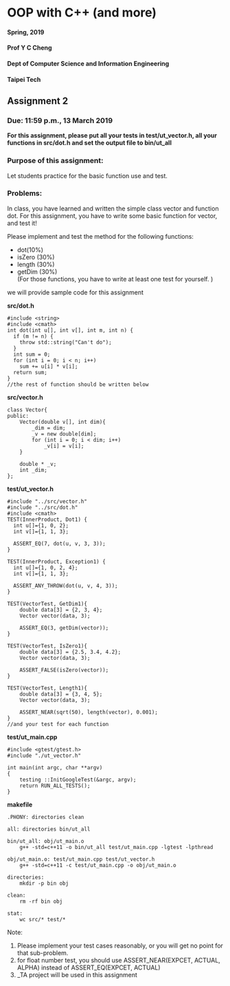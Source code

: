 # OOP with C++ (and more)
#### Spring, 2019
#### Prof Y C Cheng
#### Dept of Computer Science and Information Engineering
#### Taipei Tech

## Assignment 2

### Due: 11:59 p.m., 13 March 2019


**For this assignment, please put all your tests in test/ut_vector.h, all your functions in src/dot.h and set the output file to bin/ut_all**


### Purpose of this assignment:
Let students practice for the basic function use and test.

### Problems:

In class, you have learned and written the simple class vector and function dot. For this assignment, you have to write some basic function for vector, and test it!

Please implement and test the method for the following functions:

- dot(10%)
- isZero (30%)
- length (30%)
- getDim (30%)  
(For those functions, you have to write at least one test for yourself. )

we will provide sample code for this assignment

**src/dot.h**

	#include <string>
	#include <cmath>
	int dot(int u[], int v[], int m, int n) {
	  if (m != n) {
	    throw std::string("Can't do");
	  }
	  int sum = 0;
	  for (int i = 0; i < n; i++)
	    sum += u[i] * v[i];
	  return sum;
	}
	//the rest of function should be written below

**src/vector.h**

	class Vector{
	public:
	    Vector(double v[], int dim){
	        _dim = dim;
	        _v = new double[dim];
	        for (int i = 0; i < dim; i++)
	            _v[i] = v[i];
	    }

	    double * _v;
	    int _dim;
	};

**test/ut_vector.h**

	#include "../src/vector.h"
	#include "../src/dot.h"
	#include <cmath>
	TEST(InnerProduct, Dot1) {
	  int u[]={1, 0, 2};
	  int v[]={1, 1, 3};

	  ASSERT_EQ(7, dot(u, v, 3, 3));
	}

	TEST(InnerProduct, Exception1) {
	  int u[]={1, 0, 2, 4};
	  int v[]={1, 1, 3};

	  ASSERT_ANY_THROW(dot(u, v, 4, 3));
	}

	TEST(VectorTest, GetDim1){
	    double data[3] = {2, 3, 4};
	    Vector vector(data, 3);

	    ASSERT_EQ(3, getDim(vector));
	}

	TEST(VectorTest, IsZero1){
	    double data[3] = {2.5, 3.4, 4.2};
	    Vector vector(data, 3);

	    ASSERT_FALSE(isZero(vector));
	}

	TEST(VectorTest, Length1){
	    double data[3] = {3, 4, 5};
	    Vector vector(data, 3);

	    ASSERT_NEAR(sqrt(50), length(vector), 0.001);
	}
	//and your test for each function

**test/ut_main.cpp**

	#include <gtest/gtest.h>
	#include "./ut_vector.h"

	int main(int argc, char **argv)
	{
	    testing ::InitGoogleTest(&argc, argv);
	    return RUN_ALL_TESTS();
	}

**makefile**

	.PHONY: directories clean

	all: directories bin/ut_all

	bin/ut_all: obj/ut_main.o
		g++ -std=c++11 -o bin/ut_all test/ut_main.cpp -lgtest -lpthread

	obj/ut_main.o: test/ut_main.cpp test/ut_vector.h
		g++ -std=c++11 -c test/ut_main.cpp -o obj/ut_main.o

	directories:
		mkdir -p bin obj

	clean:
		rm -rf bin obj

	stat:
		wc src/* test/*

Note:
1. Please implement your test cases reasonably, or you will get no point for that sub-problem.
2. for float number test, you should use ASSERT_NEAR(EXPCET, ACTUAL, ALPHA) instead of ASSERT_EQ(EXPCET, ACTUAL)
2. _TA project will be used in this assignment
